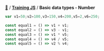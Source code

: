 [:book:](../README.md) / [**Training JS**](README.md) / **Basic data types - Number**

```js
var v1=50;v2=100,v3=150,v4=200,v5=2,v6=250;

const equal1 = () => v1 + v1;
const equal2 = () => v3 - v1;
const equal3 = () => v1 * v5;
const equal4 = () => v4 / v5;
const equal5 = () => v2 % v4;
```
